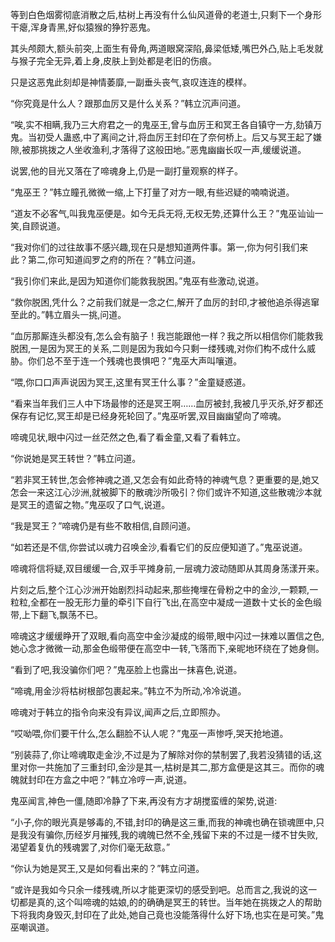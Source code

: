 
等到白色烟雾彻底消散之后,枯树上再没有什么仙风道骨的老道士,只剩下一个身形干瘪,浑身青黑,好似猿猴的狰狞恶鬼。

其头颅颇大,额头前突,上面生有骨角,两道眼窝深陷,鼻梁低矮,嘴巴外凸,贴上毛发就与猴子完全无异,着上身,皮肤上到处都是老旧的伤痕。

只是这恶鬼此刻却是神情萎靡,一副垂头丧气,哀叹连连的模样。

“你究竟是什么人？跟那血厉又是什么关系？”韩立沉声问道。

“唉,实不相瞒,我乃三大府君之一的鬼巫王,曾与血厉王和冥王各自镇守一方,劾镇万鬼。当初受人蛊惑,中了离间之计,将血厉王封印在了奈何桥上。后又与冥王起了嫌隙,被那挑拨之人坐收渔利,才落得了这般田地。”恶鬼幽幽长叹一声,缓缓说道。

说罢,他的目光又落在了啼魂身上,仍是一副打量观察的样子。

“鬼巫王？”韩立瞳孔微微一缩,上下打量了对方一眼,有些迟疑的喃喃说道。

“道友不必客气,叫我鬼巫便是。如今无兵无将,无权无势,还算什么王？”鬼巫讪讪一笑,自顾说道。

“我对你们的过往故事不感兴趣,现在只是想知道两件事。第一,你为何引我们来此？第二,你可知道阎罗之府的所在？”韩立问道。

“我引你们来此,是因为知道你们能救我脱困。”鬼巫有些激动,说道。

“救你脱困,凭什么？之前我们就是一念之仁,解开了血厉的封印,才被他追杀得逃窜至此的。”韩立眉头一挑,问道。

“血厉那厮连头都没有,怎么会有脑子！我岂能跟他一样？我之所以相信你们能救我脱困,一是因为冥王的关系,二则是因为我如今只剩一缕残魂,对你们构不成什么威胁。你们总不至于连一个残魂也畏惧吧？”鬼巫大声叫嚷道。

“喂,你口口声声说因为冥王,这里有冥王什么事？”金童疑惑道。

“看来当年我们三人中下场最惨的还是冥王啊……血厉被封,我被几乎灭杀,好歹都还保存有记忆,冥王却是已经身死轮回了。”鬼巫听罢,双目幽幽望向了啼魂。

啼魂见状,眼中闪过一丝茫然之色,看了看金童,又看了看韩立。

“你说她是冥王转世？”韩立问道。

“若非冥王转世,怎会修神魂之道,又怎会有如此奇特的神魂气息？更重要的是,她又怎会一来这江心沙洲,就被脚下的散魂沙所吸引？你们或许不知道,这些散魂沙本就是冥王的遗留之物。”鬼巫叹了口气,说道。

“我是冥王？”啼魂仍是有些不敢相信,自顾问道。

“如若还是不信,你尝试以魂力召唤金沙,看看它们的反应便知道了。”鬼巫说道。

啼魂将信将疑,双目缓缓一合,双手平摊身前,一层魂力波动随即从其周身荡漾开来。

片刻之后,整个江心沙洲开始剧烈抖动起来,那些掩埋在骨粉之中的金沙,一颗颗,一粒粒,全都在一股无形力量的牵引下自行飞出,在高空中凝成一道数十丈长的金色缎带,上下翻飞,飘荡不已。

啼魂这才缓缓睁开了双眼,看向高空中金沙凝成的缎带,眼中闪过一抹难以置信之色,她心念才微微一动,那金色缎带便在高空中一转,飞落而下,亲昵地环绕在了她身侧。

“看到了吧,我没骗你们吧？”鬼巫脸上也露出一抹喜色,说道。

“啼魂,用金沙将枯树根部包裹起来。”韩立不为所动,冷冷说道。

啼魂对于韩立的指令向来没有异议,闻声之后,立即照办。

“哎呦喂,你们要干什么,怎么翻脸不认人呢？”鬼巫一声惨呼,哭天抢地道。

“别装蒜了,你让啼魂取走金沙,不过是为了解除对你的禁制罢了,我若没猜错的话,这里对你一共施加了三重封印,金沙是其一,枯树是其二,那方盒便是这其三。而你的魂魄就封印在方盒之中吧？”韩立冷哼一声,说道。

鬼巫闻言,神色一僵,随即冷静了下来,再没有方才胡搅蛮缠的架势,说道:

“小子,你的眼光真是够毒的,不错,封印的确是这三重,而我的神魂也确在锁魂匣中,只是我没有骗你,历经岁月摧残,我的魂魄已然不全,残留下来的不过是一缕不甘失败,渴望着复仇的残魂罢了,对你们毫无敌意。”

“你认为她是冥王,又是如何看出来的？”韩立问道。

“或许是我如今只余一缕残魂,所以才能更深切的感受到吧。总而言之,我说的这一切都是真的,这个叫啼魂的姑娘,的的确确是冥王的转世。当年她在挑拨之人的帮助下将我肉身毁灭,封印在了此处,她自己竟也没能落得什么好下场,也实在是可笑。”鬼巫嘲讽道。